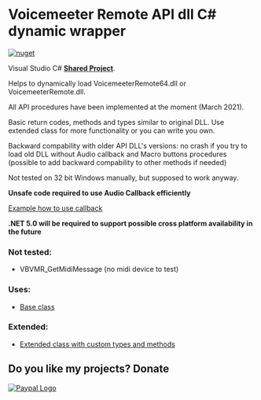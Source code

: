 # Voicemeeter Remote API dll C# dynamic wrapper
[![nuget](https://img.shields.io/nuget/v/a-tg.VmrapiDynWrap)](https://www.nuget.org/packages/a-tg.VmrapiDynWrap)

Visual Studio C# [**Shared Project**](https://github.com/A-tG/Voicemeeter-Remote-API-dll-dynamic-wrapper/wiki/Useful-Info#how-to-useadd-a-visual-studio-shared-project).

Helps to dynamically load VoicemeeterRemote64.dll or VoicemeeterRemote.dll.

All API procedures have been implemented at the moment (March 2021).

Basic return codes, methods and types similar to original DLL. Use extended class for more functionality or you can write you own.

Backward compability with older API DLL's versions: no crash if you try to load old DLL without Audio callback and Macro buttons procedures (possible to add backward compability to other methods if needed)

Not tested on 32 bit Windows manually, but supposed to work anyway.

**Unsafe code required to use Audio Callback efficiently**

[Example how to use callback](https://github.com/A-tG/Voicemeeter-AudioCallback-Simple-Example/blob/main/Voicemeeter%20Audio%20Callback%20Simple%20Example/Program.cs)

**.NET 5.0 will be required to support possible cross platform availability in the future**

### Not tested:
* VBVMR_GetMidiMessage (no midi device to test)

### Uses:
* [Base class](https://github.com/A-tG/Dynamic-wrapper-for-unmanaged-dll)

### Extended:
* [Extended class with custom types and methods](https://github.com/A-tG/voicemeeter-remote-api-extended)

## Do you like my projects? Donate
[![Paypal Logo](https://www.paypalobjects.com/webstatic/paypalme/images/pp_logo_small.png)](https://www.paypal.me/atgDeveloperMusician/5)
